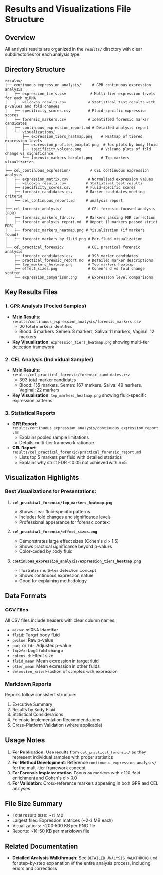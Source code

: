 # Results and Visualizations File Structure

## Overview
All analysis results are organized in the `results/` directory with clear subdirectories for each analysis type.

## Directory Structure

```
results/
├── continuous_expression_analysis/     # GPR continuous expression analysis
│   ├── expression_tiers.csv           # Multi-tier expression levels for each miRNA
│   ├── wilcoxon_results.csv          # Statistical test results with p-values and fold changes
│   ├── specificity_scores.csv        # Fluid-specific expression scores
│   ├── forensic_markers.csv          # Identified forensic marker candidates
│   ├── continuous_expression_report.md # Detailed analysis report
│   └── visualizations/
│       ├── expression_tiers_heatmap.png    # Heatmap of tiered expression levels
│       ├── expression_profiles_boxplot.png  # Box plots by body fluid
│       ├── specificity_volcano.png         # Volcano plots of fold change vs significance
│       └── forensic_markers_barplot.png    # Top markers visualization
│
├── cel_continuous_expression/         # CEL continuous expression analysis
│   ├── expression_matrix.csv         # Normalized expression values
│   ├── wilcoxon_results.csv         # Statistical test results
│   ├── specificity_scores.csv       # Fluid-specific scores
│   ├── forensic_candidates.csv      # Marker candidates meeting criteria
│   └── cel_continuous_report.md     # Analysis report
│
├── cel_forensic_analysis/            # CEL forensic-focused analysis (FDR)
│   ├── forensic_markers_fdr.csv     # Markers passing FDR correction
│   ├── forensic_analysis_report.md  # Report (0 markers passed strict FDR)
│   ├── forensic_markers_heatmap.png # Visualization (if markers found)
│   └── forensic_markers_by_fluid.png # Per-fluid visualization
│
└── cel_practical_forensic/           # CEL practical forensic analysis
    ├── forensic_candidates.csv       # 393 marker candidates
    ├── practical_forensic_report.md  # Detailed marker descriptions
    ├── top_markers_heatmap.png       # Top markers heatmap
    ├── effect_sizes.png              # Cohen's d vs fold change scatter
    └── expression_comparison.png     # Expression level comparisons

```

## Key Results Files

### 1. GPR Analysis (Pooled Samples)
- **Main Results**: `results/continuous_expression_analysis/forensic_markers.csv`
  - 36 total markers identified
  - Blood: 5 markers, Semen: 8 markers, Saliva: 11 markers, Vaginal: 12 markers
- **Key Visualization**: `expression_tiers_heatmap.png` showing multi-tier detection framework

### 2. CEL Analysis (Individual Samples)
- **Main Results**: `results/cel_practical_forensic/forensic_candidates.csv`
  - 393 total marker candidates
  - Blood: 155 markers, Semen: 167 markers, Saliva: 49 markers, Vaginal: 22 markers
- **Key Visualization**: `top_markers_heatmap.png` showing fluid-specific expression patterns

### 3. Statistical Reports
- **GPR Report**: `results/continuous_expression_analysis/continuous_expression_report.md`
  - Explains pooled sample limitations
  - Details multi-tier framework rationale
- **CEL Report**: `results/cel_practical_forensic/practical_forensic_report.md`
  - Lists top 5 markers per fluid with detailed statistics
  - Explains why strict FDR < 0.05 not achieved with n=5

## Visualization Highlights

### Best Visualizations for Presentations:
1. **`cel_practical_forensic/top_markers_heatmap.png`**
   - Shows clear fluid-specific patterns
   - Includes fold changes and significance levels
   - Professional appearance for forensic context

2. **`cel_practical_forensic/effect_sizes.png`**
   - Demonstrates large effect sizes (Cohen's d > 1.5)
   - Shows practical significance beyond p-values
   - Color-coded by body fluid

3. **`continuous_expression_analysis/expression_tiers_heatmap.png`**
   - Illustrates multi-tier detection concept
   - Shows continuous expression nature
   - Good for explaining methodology

## Data Formats

### CSV Files
All CSV files include headers with clear column names:
- `mirna`: miRNA identifier
- `fluid`: Target body fluid
- `pvalue`: Raw p-value
- `padj` or `fdr`: Adjusted p-value
- `log2fc`: Log2 fold change
- `cohens_d`: Effect size
- `fluid_mean`: Mean expression in target fluid
- `other_mean`: Mean expression in other fluids
- `detection_rate`: Fraction of samples with expression

### Markdown Reports
Reports follow consistent structure:
1. Executive Summary
2. Results by Body Fluid
3. Statistical Considerations
4. Forensic Implementation Recommendations
5. Cross-Platform Validation (where applicable)

## Usage Notes

1. **For Publication**: Use results from `cel_practical_forensic/` as they represent individual samples with proper statistics
2. **For Method Development**: Reference `continuous_expression_analysis/` for the multi-tier framework concept
3. **For Forensic Implementation**: Focus on markers with >100-fold enrichment and Cohen's d > 3.0
4. **For Validation**: Cross-reference markers appearing in both GPR and CEL analyses

## File Size Summary
- Total results size: ~15 MB
- Largest files: Expression matrices (~2-3 MB each)
- Visualizations: ~200-500 KB per PNG file
- Reports: ~10-50 KB per markdown file

## Related Documentation
- **Detailed Analysis Walkthrough**: See `DETAILED_ANALYSIS_WALKTHROUGH.md` for step-by-step explanation of the entire analysis process, including errors and corrections